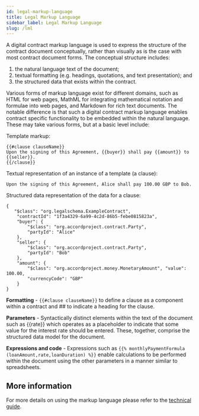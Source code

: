 ```yaml
---
id: legal-markup-language
title: Legal Markup Language
sidebar_label: Legal Markup Language
slug: /lml
---
```


A digital contract markup language is used to express the structure of the contract document conceptually, rather than visually as is the case with most contract document forms. The conceptual structure includes: 
1. the natural language text of the document;
2. textual formatting (e.g. headings, quotations, and text presentation); and 
3. the structured data that exists within the contract.

Various forms of markup language exist for different domains, such as HTML for web pages, MathML for integrating mathematical notation and formulae into web pages, and Markdown for rich text documents. The notable difference is that such a digital contract markup language enables contract specific functionality to be embedded within the natural language. These may take various forms, but at a basic level include:

Template markup:

```
{{#clause clauseName}}
Upon the signing of this Agreement, {{buyer}} shall pay {{amount}} to {{seller}}.
{{/clause}}
```

Textual representation of an instance of a template (a clause):

```
Upon the signing of this Agreement, Alice shall pay 100.00 GBP to Bob.
```

Structured data representation of the data for a clause:

```
{
   "$class": "org.legalschema.ExampleContract",
    "contractId": "1f3a4329-6a99-4c2d-86b5-febe0815823a",
    "buyer": {
        "$class": "org.accordproject.contract.Party",
        "partyId": "Alice" 
    },
    "seller": {
        "$class": "org.accordproject.contract.Party",
        "partyId": "Bob" 
    },
    "amount": {
        "$class": "org.accordproject.money.MonetaryAmount", "value": 100.00,
        "currencyCode": "GBP"
    } 
}
```

**Formatting** - `{{#clause clauseName}}` to define a clause as a component within a contract and ## to indicate a heading for the clause.

**Parameters** - Syntactically distinct elements within the text of the document such as {{rate}} which operates as a placeholder to indicate that some value for the interest rate should be entered. These, together, comprise the structured data model for the document.

**Expressions and code** - Expressions such as `{{% monthlyPaymentFormula (loanAmount,rate,loanDuration) %}}` enable calculations to be performed within the document using the other parameters in a manner similar to spreadsheets.

## More information

For more details on using the markup language please refer to the [technical guide](https://docs.accordproject.org/docs/markup-preliminaries.html).